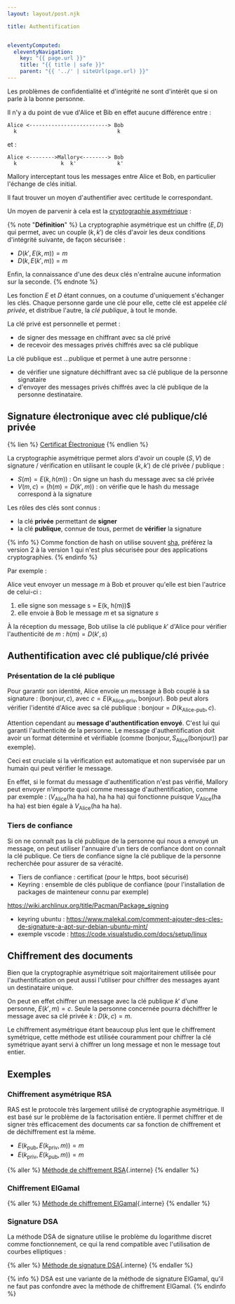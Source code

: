 ```yaml
---
layout: layout/post.njk

title: Authentification


eleventyComputed:
  eleventyNavigation:
    key: "{{ page.url }}"
    title: "{{ title | safe }}"
    parent: "{{ '../' | siteUrl(page.url) }}"
---
```


Les problèmes de confidentialité et d'intégrité ne sont d'intérêt que si on parle à la bonne personne.

Il n'y a du point de vue d'Alice et Bib en effet aucune différence entre :

```
Alice <-------------------------> Bob
  k                                k
```

et :

```
Alice <-------->Mallory<--------> Bob
  k              k  k'             k' 
```

Mallory interceptant tous les messages entre Alice et Bob, en particulier l'échange de clés initial.

Il faut trouver un moyen d'authentifier avec certitude le correspondant.

Un moyen de parvenir à cela est la [cryptographie asymétrique](https://fr.wikipedia.org/wiki/Cryptographie_asym%C3%A9trique) :

{% note "**Définition**" %}
La cryptographie asymétrique est un chiffre $(E, D)$ qui permet, avec un couple $(k, k')$ de clés d'avoir les deux conditions d'intégrité suivante, de façon sécurisée :

- $D(k', E(k, m)) = m$
- $D(k, E(k', m)) = m$

Enfin, la connaissance d'une des deux clés n'entraîne aucune information sur la seconde.
{% endnote %}

Les fonction $E$ et $D$ étant connues, on a coutume d'uniquement s'échanger les clés. Chaque personne garde une clé pour elle, cette clé est appelée *clé privée*, et distribue l'autre, la *clé publique*, à tout le monde.

La clé privé est personnelle et permet :

- de signer des message en chiffrant avec sa clé privé
- de recevoir des messages privés chiffrés avec sa clé publique

La clé publique est ...publique et permet à une autre personne :

- de vérifier une signature déchiffrant avec sa clé publique de la personne signataire
- d'envoyer des messages privés chiffrés avec la clé publique de la personne destinataire.

## <span id="signature"></span> Signature électronique avec clé publique/clé privée

{% lien %}
[Certificat Électronique](https://fr.wikipedia.org/wiki/Certificat_%C3%A9lectronique)
{% endlien %}

La cryptographie asymétrique permet alors d'avoir un couple $(S, V)$ de signature / vérification en utilisant le couple $(k, k')$ de clé privée / publique :

- $S(m) = E(k, h(m))$ : On signe un hash du message avec sa clé privée
- $V(m, c) = (h(m) = D(k', m))$ : on vérifie que le hash du message correspond à la signature

Les rôles des clés sont connus :

- la clé **privée** permettant de **signer**
- la clé **publique**, connue de tous, permet de **vérifier** la signature

{% info %}
Comme fonction de hash on utilise souvent [sha](https://fr.wikipedia.org/wiki/Secure_Hash_Algorithm), préférez la version 2 à la version 1 qui n'est plus sécurisée pour des applications cryptographies.
{% endinfo %}

Par exemple :

Alice veut envoyer un message $m$ à Bob et prouver qu'elle est bien l'autrice de celui-ci :

1. elle signe son message s = E(k, h(m))$
2. elle envoie à Bob le message $m$ et sa signature $s$

À la réception du message, Bob utilise la clé publique $k'$ d'Alice pour vérifier l'authenticité de $m$ : $h(m) = D(k', s)$

## <span id="authentification"></span> Authentification avec clé publique/clé privée

### Présentation de la clé publique

Pour garantir son identité, Alice envoie un message à Bob couplé à sa signature : $(\text{bonjour}, c)$, avec $c = E(k_\text{Alice-priv}, \text{bonjour})$. Bob peut alors vérifier l'identité d'Alice avec sa clé publique : $\text{bonjour} = D(k_\text{Alice-pub}, c)$.

Attention cependant au **message d'authentification envoyé**. C'est lui qui garanti l'authenticité de la personne. Le message d'authentification doit avoir un format déterminé et vérifiable (comme $(\text{bonjour}, S_{\text{Alice}}(\text{bonjour}))$ par exemple).

Ceci est cruciale si la vérification est automatique et non supervisée par un humain qui peut vérifier le message.

En effet, si le format du message d'authentification n'est pas vérifié, Mallory peut envoyer n'importe quoi comme message d'authentification, comme par exemple : $(V_{\text{Alice}}(\text{ha ha ha}), \text{ha ha ha})$ qui fonctionne puisque $V_{\text{Alice}}(\text{ha ha ha})$ est bien égale à $V_{\text{Alice}}(\text{ha ha ha})$.

### Tiers de confiance

Si on ne connaît pas la clé publique de la personne qui nous a envoyé un message, on peut utiliser l'annuaire d'un tiers de confiance dont on connaît la clé publique. Ce tiers de confiance signe la clé publique de la personne recherchée pour assurer de sa véracité.

- Tiers de confiance : certificat (pour le https, boot sécurisé)
- Keyring : ensemble de clés publique de confiance (pour l'installation de packages de mainteneur connu par exemple)

<https://wiki.archlinux.org/title/Pacman/Package_signing>

- keyring ubuntu : <https://www.malekal.com/comment-ajouter-des-cles-de-signature-a-apt-sur-debian-ubuntu-mint/>
- exemple vscode : <https://code.visualstudio.com/docs/setup/linux>

## Chiffrement des documents

Bien que la cryptographie asymétrique soit majoritairement utilisée pour l'authentification on peut aussi l'utiliser pour chiffrer des messages ayant un destinataire unique.

On peut en effet chiffrer un message avec la clé publique $k'$ d'une personne, $E(k', m) =c$. Seule la personne concernée pourra déchiffrer le message avec sa clé privée $k$ : $D(k, c) = m$.

Le chiffrement asymétrique étant beaucoup plus lent que le chiffrement symétrique, cette méthode est utilisée couramment pour chiffrer la clé symétrique ayant servi à chiffrer un long message et non le message tout entier.

## Exemples

### Chiffrement asymétrique RSA

RAS est le protocole très largement utilisé de cryptographie asymétrique. Il est basé sur le problème de la factorisation entière. Il permet chiffrer et de signer très efficacement des documents car sa fonction de chiffrement et de déchiffrement est la même.

- $E(k_\text{pub}, E(k_\text{priv}, m)) = m$
- $E(k_\text{priv}, E(k_\text{pub}, m)) = m$

{% aller %}
[Méthode de chiffrement RSA](./RSA){.interne}
{% endaller %}

### Chiffrement ElGamal

{% aller %}
[Méthode de chiffrement ElGamal](./ElGamal){.interne}
{% endaller %}

### Signature DSA

La méthode DSA de signature utilise le problème du logarithme discret comme fonctionnement, ce qui la rend compatible avec l'utilisation de courbes elliptiques :

{% aller %}
[Méthode de signature DSA](./DSA){.interne}
{% endaller %}

{% info %}
DSA est une variante de la méthode de signature ElGamal, qu'il ne faut pas confondre avec la méthode de chiffrement ElGamal.
{% endinfo %}
